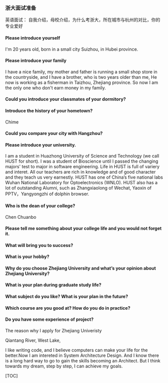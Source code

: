 ###  浙大面试准备

英语面试： 自我介绍，母校介绍，为什么考浙大，所在城市与杭州的对比，你的专业爱好

#### Please introduce yourself

I'm 20 years old, born in a small city Suizhou, in Hubei province. 
#### Please introduce your family 
I have a nice family, my mother and father is running a small shop store in the countryside, and I have a brother, who is two years older than me, He now is working as a fisherman in Taizhou, Zhejiang province. So now I am the only one who don't earn money in my family. 

#### Could you introduce your classmates of your dormitory?

#### Introduce the history of your hometown?
Chime

#### Could you compare your city with Hangzhou?

#### Please introduce your university. 
I am a student in Huazhong University of Science and Technology (we call HUST for short). I was a student of Bioscience until I passed the changing majors' test to major in software engineering. Life in HUST is full of variery and interet. All our teachers are rich in knowledge and of good character and they teach us very earnestly. HUST has one of China’s five national labs Wuhan National Laboratory for Optoelectronics (WNLO). HUST also has a lot of outstanding Alumni, such as Zhangxiaolong of Wechat, Yaoxin of PPTV，Yangyongzhi of dolphin browser. 

#### Who is the dean of your college?
Chen Chuanbo

#### Please tell me something about your college life and you would not forget it.


#### What will bring you to success? 

#### What is your hobby? 

#### Why do you choose Zhejiang University and what’s your opinion about Zhejiang University?

#### What is your plan during graduate study life?

#### What subject do you like? What is your plan in the future? 

#### Which course are you good at? How do you do in practice?


#### Do you have some experience of project?

The reason why I apply for Zhejiang Univeristy 


Qiantang River, West Lake, 

I like writing code, and I believe computers can make your life for the better.Now I am intereted in System Architecture Design. And I know there is a long hard way to go to gain the skills becoming an Architect. But I think towards my dream, step by step, I can achieve my goals. 


[TOC]